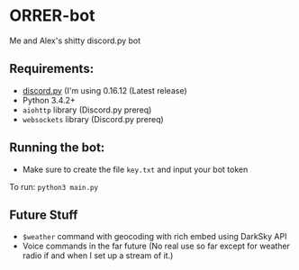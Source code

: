 # ORRER-bot
Me and Alex's shitty discord.py bot

## Requirements:
* [discord.py](https://github.com/Rapptz/discord.py) (I'm using 0.16.12 (Latest release)
* Python 3.4.2+
* `aiohttp` library (Discord.py prereq)
* `websockets` library (Discord.py prereq)

## Running the bot:
* Make sure to create the file `key.txt` and input your bot token

To run:
`python3 main.py`

## Future Stuff
* `$weather` command with geocoding with rich embed using DarkSky API
* Voice commands in the far future (No real use so far except for weather radio if and when I set up a stream of it.)